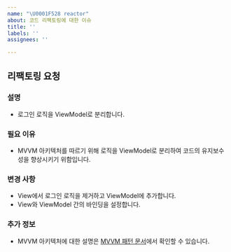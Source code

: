 ```yaml
---
name: "\U0001F528 reactor"
about: 코드 리팩토링에 대한 이슈
title: ''
labels: ''
assignees: ''

---
```


## 리팩토링 요청

### 설명
- 로그인 로직을 ViewModel로 분리합니다.

### 필요 이유
- MVVM 아키텍처를 따르기 위해 로직을 ViewModel로 분리하여 코드의 유지보수성을 향상시키기 위함입니다.

### 변경 사항
- View에서 로그인 로직을 제거하고 ViewModel에 추가합니다.
- View와 ViewModel 간의 바인딩을 설정합니다.

### 추가 정보
- MVVM 아키텍처에 대한 설명은 [MVVM 패턴 문서](#)에서 확인할 수 있습니다.
